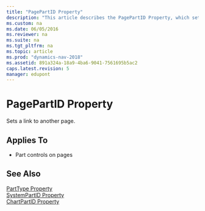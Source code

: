 ```yaml
---
title: "PagePartID Property"
description: "This article describes the PagePartID Property, which sets a link to another page."
ms.custom: na
ms.date: 06/05/2016
ms.reviewer: na
ms.suite: na
ms.tgt_pltfrm: na
ms.topic: article
ms.prod: "dynamics-nav-2018"
ms.assetid: 891a324a-18a9-4ba6-9041-7561695b5ac2
caps.latest.revision: 5
manager: edupont
---
```

# PagePartID Property
Sets a link to another page.  
  
## Applies To  
  
-   Part controls on pages  
  
## See Also  
 [PartType Property](PartType-Property.md)   
 [SystemPartID Property](SystemPartID-Property.md)   
 [ChartPartID Property](ChartPartID-Property.md)